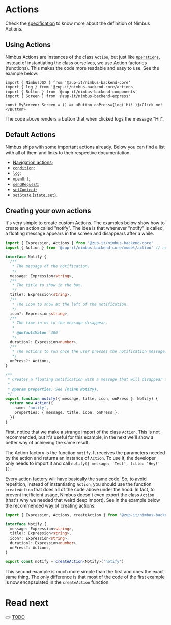 # Actions
Check the [specification](/specification/action.md) to know more about the definition of Nimbus Actions. 

## Using Actions
Nimbus Actions are instances of the class `Action`, but just like [`Operations`](operation.md), instead of instantiating the class ourselves, we use
Action factories (functions). This makes the code more readable and easy to use. See the example below:

```tsx
import { NimbusJSX } from '@zup-it/nimbus-backend-core'
import { log } from '@zup-it/nimbus-backend-core/actions'
import { Button } from '@zup-it/nimbus-backend-components'
import { Screen } from '@zup-it/nimbus-backend-express'

const MyScreen: Screen = () => <Button onPress={log('Hi!')}>Click me!</Button>
```

The code above renders a button that when clicked logs the message "Hi!".

## Default Actions
Nimbus ships with some important actions already. Below you can find a list with all of them and links to their
respective documentation.

- [Navigation actions](default-actions/navigation.md);
- [`condition`](default-actions/condition.md);
- [`log`](default-actions/log.md);
- [`openUrl`](default-actions/open-url.md);
- [`sendRequest`](default-actions/send-request.md);
- [`setContent`](default-actions/set-content.md);
- [`setState` (`state.set`)](default-actions/set-state.md).

## Creating your own actions
It's very simple to create custom Actions. The examples below show how to create an action called "notify". The idea
is that whenever "notify" is called, a floating message appears in the screen and disappears after a while.

```typescript
import { Expression, Actions } from '@zup-it/nimbus-backend-core'
import { Action } from '@zup-it/nimbus-backend-core/model/action' // not recommended, we'll see another approach later

interface Notify {
  /**
   * The message of the notification.
   */
  message: Expression<string>,
  /**
   * The title to show in the box.
   */
  title?: Expression<string>,
  /**
   * The icon to show at the left of the notification.
   */
  icon?: Expression<string>,
  /**
   * The time in ms to the message disappear.
   *
   * @defaultValue `300`
   */
  duration?: Expression<number>,
  /**
   * The actions to run once the user presses the notification message.
   */
  onPress?: Actions,
}

/**
 * Creates a floating notification with a message that will disappear after some time.
 *
 * @param properties. See {@link Notify}.
 */
export function notify({ message, title, icon, onPress }: Notify) {
  return new Action({
    name: 'notify',
    properties: { message, title, icon, onPress },
  })
}
```

First, notice that we make a strange import of the class `Action`. This is not recommended, but it's useful for this
example, in the next we'll show a better way of achieving the same result.

The Action factory is the function `notify`. It receives the parameters needed by the action and returns an instance of
`Action`. To use it, the developer only needs to import it and call `notify({ message: 'Test', title: 'Hey!' })`.

Every action factory will have basically the same code. So, to avoid repetition, instead of instantiating `Action`, you
should use the function `createAction` that does all of the code above under the hood. In fact, to prevent inefficient
usage, Nimbus doesn't even export the class `Action` (that's why we needed that weird deep import). See in the example
below the recommended way of creating actions:

```typescript
import { Expression, Actions, createAction } from '@zup-it/nimbus-backend-core'

interface Notify {
  message: Expression<string>,
  title?: Expression<string>,
  icon?: Expression<string>,
  duration?: Expression<number>,
  onPress?: Actions,
}

export const notify = createAction<Notify>('notify')
```

This second example is much more simple than the first and does the exact same thing. The only difference is that most
of the code of the first example is now encapsulated in the `createAction` function.

# Read next
:point_right: [TODO](/todo_link)
